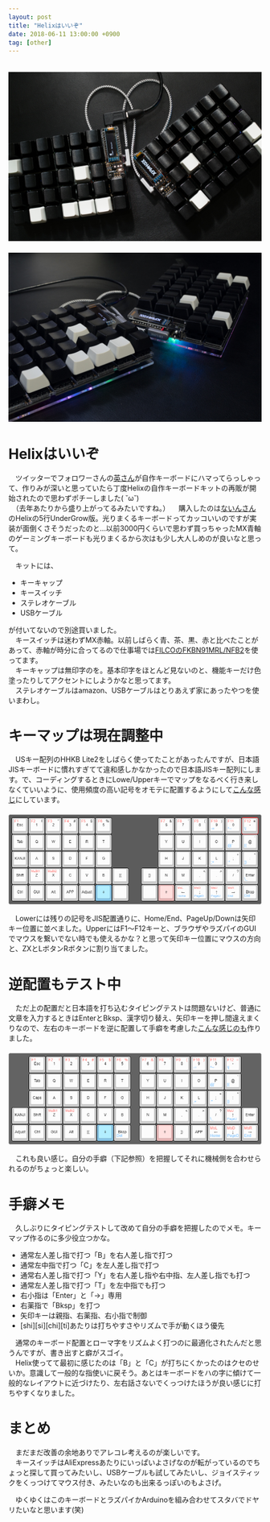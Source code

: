 ```yaml
---
layout: post
title: "Helixはいいぞ"
date: 2018-06-11 13:00:00 +0900
tag: [other]
---
```


　![img](/assets/photos/20180609-P6090025.jpg)  
　![img](/assets/photos/20180609-P6090031.jpg)  


# Helixはいいぞ

　ツイッターでフォロワーさんの[英さん](https://twitter.com/hdbx)が自作キーボードにハマってらっしゃって、作りみが深いと思っていたら丁度Helixの自作キーボードキットの再販が開始されたので思わずポチーしました( ˘ω˘)  
　（去年あたりから盛り上がってるみたいですね。）
　購入したのは[ないんさん](https://twitter.com/pluis9)のHelixの5行UnderGrow版。光りまくるキーボードってカッコいいのですが実装が面倒くさそうだったのと…以前3000円くらいで思わず買っちゃったMX青軸のゲーミングキーボードも光りまくるから次はも少し大人しめのが良いなと思って。  

　キットには、  

* キーキャップ
* キースイッチ
* ステレオケーブル
* USBケーブル

が付いてないので別途買いました。  
　キースイッチは迷わずMX赤軸。以前しばらく青、茶、黒、赤と比べたことがあって、赤軸が時分に合ってるので仕事場では[FILCOのFKBN91MRL/NFB2](https://www.diatec.co.jp/products/det.php?prod_c=886)を使ってます。  
　キーキャップは無印字のを。基本印字をほとんど見ないのと、機能キーだけ色塗ったりしてアクセントにしようかなと思ってます。  
　ステレオケーブルはamazon、USBケーブルはとりあえず家にあったやつを使いまわし。  

# キーマップは現在調整中

　USキー配列のHHKB Lite2をしばらく使ってたことがあったんですが、日本語JISキーボードに慣れすぎてて違和感しかなかったので日本語JISキー配列にします。で、コーディングするときにLowe/Upperキーでマップをなるべく行き来しなくていいように、使用頻度の高い記号をオモテに配置するようにして[こんな感じ](https://bit.ly/2HBUWeQ)にしています。  
　![img](/assets/photos/20180611-five_rows_jis_keyboard-layout.png)  

　Lowerには残りの記号をJIS配置通りに、Home/End、PageUp/Downは矢印キー位置に並べました。UpperにはF1～F12キーと、ブラウザやラズパイのGUIでマウスを繋いでない時でも使えるかな？と思って矢印キー位置にマウスの方向と、ZXとLボタンRボタンに割り当てました。  

# 逆配置もテスト中

　ただ上の配置だと日本語を打ち込むタイピングテストは問題ないけど、普通に文章を入力するときはEnterとBksp、漢字切り替え、矢印キーを押し間違えまくりなので、左右のキーボードを逆に配置して手癖を考慮した[こんな感じのも](https://bit.ly/2Js73Bl)作りました。  
　![img](/assets/photos/20180611-five_rows_jis_swap_keyboard-layout.png)  

　これも良い感じ。自分の手癖（下記参照）を把握してそれに機械側を合わせられるのがちょっと楽しい。  

# 手癖メモ

　久しぶりにタイピングテストして改めて自分の手癖を把握したのでメモ。キーマップ作るのに多少役立つかな。  

* 通常左人差し指で打つ「B」を右人差し指で打つ
* 通常左中指で打つ「C」を左人差し指で打つ
* 通常右人差し指で打つ「Y」を右人差し指や右中指、左人差し指でも打つ
* 通常左人差し指で打つ「T」を左中指でも打つ
* 右小指は「Enter」と「→」専用
* 右薬指で「Bksp」を打つ
* 矢印キーは親指、右薬指、右小指で制御
* [shi][si][chi][ti]あたりは打ちやすさやリズムで手が動くほう優先

　通常のキーボード配置とローマ字をリズムよく打つのに最適化されたんだと思うんですが、書き出すと癖がスゴイ。  
　Helix使ってて最初に感じたのは「B」と「C」が打ちにくかったのはクセのせいか。意識して一般的な指使いに戻そう。あとはキーボードをハの字に傾けて一般的なレイアウトに近づけたり、左右話さないでくっつけたほうが良い感じに打ちやすくなりました。  

# まとめ

　まだまだ改善の余地ありでアレコレ考えるのが楽しいです。  
　キースイッチはAliExpressあたりにいっぱいよさげなのが転がっているのでちょっと探して買ってみたいし、USBケーブルも試してみたいし、ジョイスティックをくっつけてマウス付き、みたいなのも出来るっぽいのもよさげ。  

　ゆくゆくはこのキーボードとラズパイかArduinoを組み合わせてスタバでドヤリたいなと思います(笑)  
